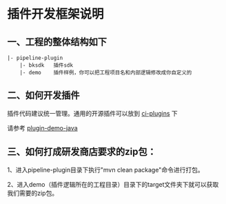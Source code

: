 # 插件开发框架说明

## 一、工程的整体结构如下

```
|- pipeline-plugin
    |- bksdk   插件sdk
    |- demo    插件样例，你可以把工程项目名和内部逻辑修改成你自定义的
```

## 二、如何开发插件

 插件代码建议统一管理。通用的开源插件可以放到 [ci-plugins](https://github.com/ci-plugins) 下

请参考 [plugin-demo-java](https://github.com/ci-plugins/plugin-demo-java)

## 三、如何打成研发商店要求的zip包：

 1、进入pipeline-plugin目录下执行"mvn clean package"命令进行打包。

 2、进入demo（插件逻辑所在的工程目录）目录下的target文件夹下就可以获取我们需要的zip包。
